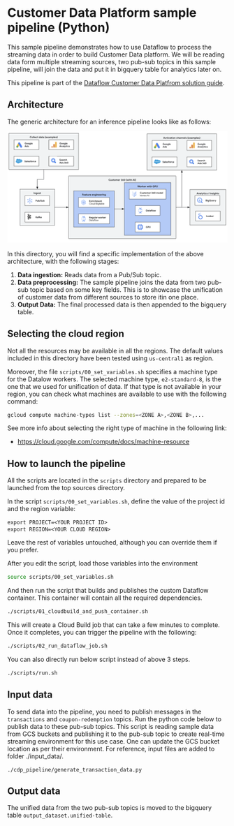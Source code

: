 # Customer Data Platform sample pipeline (Python)

This sample pipeline demonstrates how to use Dataflow to process the streaming data in order to build Customer Data platform. We will be reading data form multiple streaming sources, two pub-sub topics in this sample pipeline, will join the data and put it in bigquery table for analytics later on.

This pipeline is part of the [Dataflow Customer Data Platfrom solution guide](../../use_cases/cdp.md).

## Architecture

The generic architecture for an inference pipeline looks like as follows:

![Architecture](../imgs/cdp.png)

In this directory, you will find a specific implementation of the above architecture, with the 
following stages:

1. **Data ingestion:** Reads data from a Pub/Sub topic.
2. **Data preprocessing:** The sample pipeline joins the data from two pub-sub topic based on some key fields. This is to showcase the unification of customer data from different sources to store itin one place.
3. **Output Data:** The final processed data is then appended to the bigquery table.

## Selecting the cloud region

Not all the resources may be available in all the regions. The default values included in this
directory have been tested using `us-central1` as region.

Moreover, the file `scripts/00_set_variables.sh` specifies a machine type for the Datalow workers.
The selected machine type, `e2-standard-8`, is the one that we used for unification of data. If that
type is not available in your region, you can check what machines are available to use with the
following command:

```sh
gcloud compute machine-types list --zones=<ZONE A>,<ZONE B>,...
```

See more info about selecting the right type of machine in the following link:
* https://cloud.google.com/compute/docs/machine-resource

## How to launch the pipeline

All the scripts are located in the `scripts` directory and prepared to be launched from the top 
sources directory.

In the script `scripts/00_set_variables.sh`, define the value of the project id and the region variable:

```
export PROJECT=<YOUR PROJECT ID>
export REGION=<YOUR CLOUD REGION>
```

Leave the rest of variables untouched, although you can override them if you prefer.

After you edit the script, load those variables into the environment

```sh
source scripts/00_set_variables.sh
```

And then run the script that builds and publishes the custom Dataflow container. This container will
contain all the required dependencies.

```sh
./scripts/01_cloudbuild_and_push_container.sh
```

This will create a Cloud Build job that can take a few minutes to complete. Once it completes, you
can trigger the pipeline with the following:

```sh
./scripts/02_run_dataflow_job.sh
```
You can also directly run below script instead of above 3 steps.

```sh
./scripts/run.sh
```

## Input data

To send data into the pipeline, you need to publish messages in the `transactions` and `coupon-redemption` topics.
Run the python code below to publish data to these pub-sub topics. This script is reading sample data from GCS buckets and publishing it to the pub-sub topic to create real-time streaming environment for this use case. One can update the GCS bucket location as per their environment. For reference, input files are added to folder ./input_data/.

```python3
./cdp_pipeline/generate_transaction_data.py
```

## Output data

The unified data from the two pub-sub topics is moved to the bigquery table `output_dataset.unified-table`.